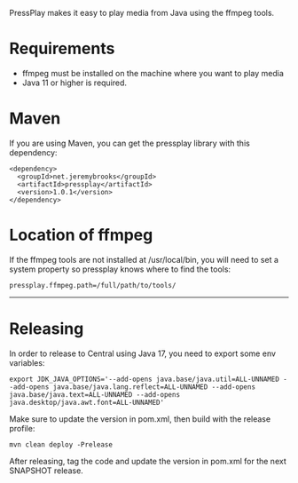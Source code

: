 PressPlay makes it easy to play media from Java using the ffmpeg tools.

# Requirements

- ffmpeg must be installed on the machine where you want to play media
- Java 11 or higher is required.

# Maven

If you are using Maven, you can get the pressplay library with this dependency:

```
<dependency>
  <groupId>net.jeremybrooks</groupId>
  <artifactId>pressplay</artifactId>
  <version>1.0.1</version>
</dependency>
```

# Location of ffmpeg

If the ffmpeg tools are not installed at /usr/local/bin, you will need to set a system property so pressplay knows where
to find the tools:

```
pressplay.ffmpeg.path=/full/path/to/tools/
```

---

# Releasing

In order to release to Central using Java 17, you need to export some env variables:

```
export JDK_JAVA_OPTIONS='--add-opens java.base/java.util=ALL-UNNAMED --add-opens java.base/java.lang.reflect=ALL-UNNAMED --add-opens java.base/java.text=ALL-UNNAMED --add-opens java.desktop/java.awt.font=ALL-UNNAMED'
```

Make sure to update the version in pom.xml, then build with the release profile:

```
mvn clean deploy -Prelease
```

After releasing, tag the code and update the version in pom.xml for the next SNAPSHOT release.

